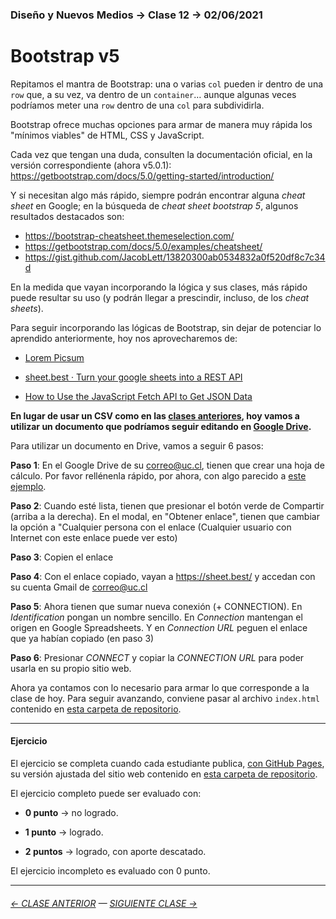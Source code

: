 ### Diseño y Nuevos Medios → Clase 12 → 02/06/2021

# Bootstrap v5

Repitamos el mantra de Bootstrap: una o varias `col` pueden ir dentro de una `row` que, a su vez, va dentro de un `container`… aunque algunas veces podríamos meter una `row` dentro de una `col` para subdividirla. 

Bootstrap ofrece muchas opciones para armar de manera muy rápida los "mínimos viables" de HTML, CSS y JavaScript.  

Cada vez que tengan una duda, consulten la documentación oficial, en la versión correspondiente (ahora v5.0.1): https://getbootstrap.com/docs/5.0/getting-started/introduction/

Y si necesitan algo más rápido, siempre podrán encontrar alguna *cheat sheet* en Google; en la búsqueda de *cheat sheet bootstrap 5*, algunos resultados destacados son:

- https://bootstrap-cheatsheet.themeselection.com/
- https://getbootstrap.com/docs/5.0/examples/cheatsheet/
- https://gist.github.com/JacobLett/13820300ab0534832a0f520df8c7c34d

En la medida que vayan incorporando la lógica y sus clases, más rápido puede resultar su uso (y podrán llegar a prescindir, incluso, de los *cheat sheets*).

Para seguir incorporando las lógicas de Bootstrap, sin dejar de potenciar lo aprendido anteriormente, hoy nos aprovecharemos de: 

- [Lorem Picsum](https://picsum.photos/)

- [sheet.best · Turn your google sheets into a REST API](https://sheet.best/) 

- [How to Use the JavaScript Fetch API to Get JSON Data](https://www.taniarascia.com/how-to-use-the-javascript-fetch-api-to-get-json-data/)

**En lugar de usar un CSV como en las [clases anteriores](https://github.com/profesorfaco/dno037-2021/edit/main/clase-11/), hoy vamos a utilizar un documento que podríamos seguir editando en [Google Drive](https://drive.google.com/drive/u/1/my-drive).** 

Para utilizar un documento en Drive, vamos a seguir 6 pasos:

**Paso 1**: En el Google Drive de su correo@uc.cl, tienen que crear una hoja de cálculo. Por favor rellénenla rápido, por ahora, con algo parecido a [este ejemplo](https://docs.google.com/spreadsheets/d/1AyafM2pAMhKWpv-QLPdZ3CHm6hNWSOWXQf6LkN_lexs/edit?usp=sharing).

**Paso 2**: Cuando esté lista, tienen que presionar el botón verde de Compartir (arriba a la derecha). En el modal, en "Obtener enlace", tienen que cambiar la opción a "Cualquier persona con el enlace (Cualquier usuario con Internet con este enlace puede ver esto)

**Paso 3**: Copien el enlace

**Paso 4**: Con el enlace copiado, vayan a https://sheet.best/ y accedan con su cuenta Gmail de correo@uc.cl

**Paso 5**: Ahora tienen que sumar nueva conexión (+ CONNECTION). En *Identification* pongan un nombre sencillo. En *Connection* mantengan el origen en Google Spreadsheets. Y en *Connection URL* peguen el enlace que ya habían copiado (en paso 3)

**Paso 6**: Presionar *CONNECT* y copiar la *CONNECTION URL* para poder usarla en su propio sitio web.

Ahora ya contamos con lo necesario para armar lo que corresponde a la clase de hoy. Para seguir avanzando, conviene pasar al archivo `index.html` contenido en [esta carpeta de repositorio](https://profesorfaco.github.io/dno037-2021/clase-12/index.html). 

- - - - - - - 

#### Ejercicio

El ejercicio se completa cuando cada estudiante publica, [con GitHub Pages](https://docs.github.com/es/free-pro-team@latest/github/working-with-github-pages/configuring-a-publishing-source-for-your-github-pages-site), su versión ajustada del sitio web contenido en [esta carpeta de repositorio](https://profesorfaco.github.io/dno037-2021/clase-12/).

El ejercicio completo puede ser evaluado con:

- **0 punto** → no logrado.

- **1 punto** → logrado.

- **2 puntos** → logrado, con aporte descatado.

El ejercicio incompleto es evaluado con 0 punto.

- - - - - - - 

###### [← CLASE ANTERIOR](https://github.com/profesorfaco/dno037-2021/tree/main/clase-11) — [SIGUIENTE CLASE →](https://github.com/profesorfaco/dno037-2021/tree/main/clase-13)
